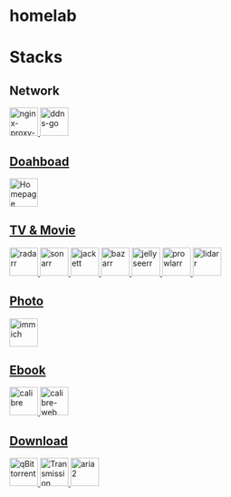 # homelab

# Stacks

## Network
<a href="portainer/nginx/yaml"><img src="https://cdn.jsdelivr.net/gh/walkxcode/dashboard-icons/png/nginx-proxy-manager.png" alt="nginx-proxy-manager" height="50">
<a href="portainer/ddns-go.yaml"><img src="https://cdn.jsdelivr.net/gh/jeessy2/ddns-go/favicon.ico" alt="ddns-go" height="50">

## Doahboad
<a href="portainer/homepage.yaml"><img src="https://cdn.jsdelivr.net/gh/walkxcode/dashboard-icons/png/homepage.png" alt="Homepage" height="50">

## TV & Movie
<a href="portainer/servarr.yaml"><img src="https://cdn.jsdelivr.net/gh/walkxcode/dashboard-icons/png/radarr.png" alt="radarr" height="50">
<a href="portainer/servarr.yaml"><img src="https://cdn.jsdelivr.net/gh/walkxcode/dashboard-icons/png/sonarr.png" alt="sonarr" height="50">
<a href="portainer/servarr.yaml"><img src="https://cdn.jsdelivr.net/gh/walkxcode/dashboard-icons/png/jackett.png" alt="jackett" height="50">
<a href="portainer/servarr.yaml"><img src="https://cdn.jsdelivr.net/gh/walkxcode/dashboard-icons/png/bazarr.png" alt="bazarr" height="50">
<a href="portainer/servarr.yaml"><img src="https://cdn.jsdelivr.net/gh/walkxcode/dashboard-icons/png/jellyseerr.png" alt="jellyseerr" height="50">
<a href="portainer/servarr.yaml"><img src="https://cdn.jsdelivr.net/gh/walkxcode/dashboard-icons/png/prowlarr.png" alt="prowlarr" height="50">
<a href="portainer/servarr.yaml"><img src="https://cdn.jsdelivr.net/gh/walkxcode/dashboard-icons/png/lidarr.png" alt="lidarr" height="50">

## Photo
<a href="portainer/immich.yaml"><img src="https://cdn.jsdelivr.net/gh/walkxcode/dashboard-icons/png/immich.png" alt="immich" height="50">

## Ebook
<a href="portainer/calibre.yaml"><img src="https://cdn.jsdelivr.net/gh/walkxcode/dashboard-icons/png/calibre.png" alt="calibre" height="50">
<a href="portainer/calibre.yaml"><img src="https://cdn.jsdelivr.net/gh/walkxcode/dashboard-icons/png/calibre-web.png" alt="calibre-web" height="50">


## Download
<a href="portainer/qbittorrent.yaml"><img src="https://cdn.jsdelivr.net/gh/walkxcode/dashboard-icons/png/qbittorrent.png" alt="qBittorrent" height="50">
<a href="portainer/transmission.yaml"><img src="https://cdn.jsdelivr.net/gh/walkxcode/dashboard-icons/png/transmission.png" alt="Transmission" height="50">
<a href="portainer/aria2.yaml"><img src="https://cdn.jsdelivr.net/gh/walkxcode/dashboard-icons/png/ariang.png" alt="aria2" height="50">
